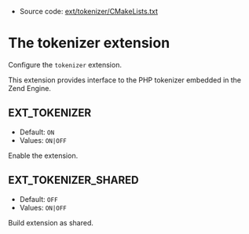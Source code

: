 <!-- This is auto-generated file. -->
* Source code: [ext/tokenizer/CMakeLists.txt](https://github.com/petk/php-build-system/blob/master/cmake/ext/tokenizer/CMakeLists.txt)

# The tokenizer extension

Configure the `tokenizer` extension.

This extension provides interface to the PHP tokenizer embedded in the Zend
Engine.

## EXT_TOKENIZER

* Default: `ON`
* Values: `ON|OFF`

Enable the extension.

## EXT_TOKENIZER_SHARED

* Default: `OFF`
* Values: `ON|OFF`

Build extension as shared.
